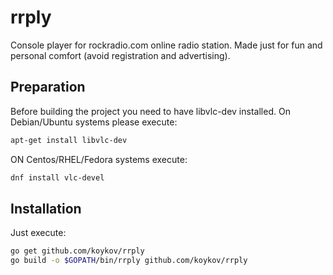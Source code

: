 # rrply
Console player for rockradio.com online radio station.
Made just for fun and personal comfort (avoid registration and advertising).

## Preparation
Before building the project you need to have libvlc-dev installed. On Debian/Ubuntu systems please execute:
```bash
apt-get install libvlc-dev
```
ON Centos/RHEL/Fedora systems execute:
```bash
dnf install vlc-devel
```

## Installation
Just execute:
```bash
go get github.com/koykov/rrply
go build -o $GOPATH/bin/rrply github.com/koykov/rrply
```
